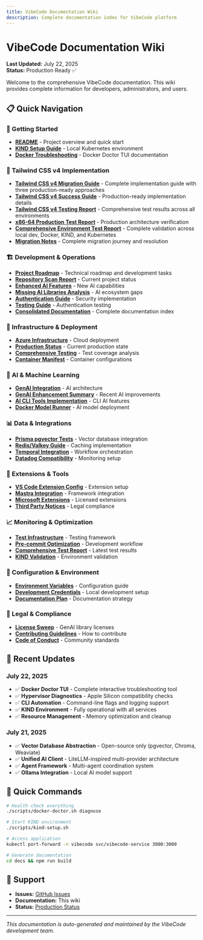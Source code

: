 ```yaml
---
title: VibeCode Documentation Wiki
description: Complete documentation index for VibeCode platform
---
```


# VibeCode Documentation Wiki

**Last Updated:** July 22, 2025  
**Status:** Production Ready ✅

Welcome to the comprehensive VibeCode documentation. This wiki provides complete information for developers, administrators, and users.

## 📋 Quick Navigation

### 🚀 Getting Started
- **[README](README.md)** - Project overview and quick start
- **[KIND Setup Guide](KIND_TROUBLESHOOTING_GUIDE.md)** - Local Kubernetes environment
- **[Docker Troubleshooting](DOCKER_TROUBLESHOOTING_SUMMARY.md)** - Docker Doctor TUI documentation

### 🎨 Tailwind CSS v4 Implementation
- **[Tailwind CSS v4 Migration Guide](./wiki)** - Complete implementation guide with three production-ready approaches
- **[Tailwind CSS v4 Success Guide](./tailwind-v4-success)** - Production-ready implementation details
- **[Tailwind CSS v4 Testing Report](./tailwind-v4-testing-report)** - Comprehensive test results across all environments
- **[x86-64 Production Test Report](./x86-production-test-report)** - Production architecture verification
- **[Comprehensive Environment Test Report](./comprehensive-environment-test-report)** - Complete validation across local dev, Docker, KIND, and Kubernetes
- **[Migration Notes](./tailwind-v4-migration-notes)** - Complete migration journey and resolution

### 🏗️ Development & Operations
- **[Project Roadmap](./project-todo)** - Technical roadmap and development tasks
- **[Repository Scan Report](REPOSITORY_SCAN_REPORT_JULY_2025.md)** - Current project status
- **[Enhanced AI Features](ENHANCED_AI_FEATURES.md)** - New AI capabilities
- **[Missing AI Libraries Analysis](MISSING_AI_LIBRARIES_ANALYSIS.md)** - AI ecosystem gaps
- **[Authentication Guide](AUTHENTICATION_SUMMARY.md)** - Security implementation
- **[Testing Guide](AUTHENTICATION_TESTING_GUIDE.md)** - Authentication testing
- **[Consolidated Documentation](./consolidated-documentation)** - Complete documentation index

### 🔧 Infrastructure & Deployment
- **[Azure Infrastructure](AZURE_INFRASTRUCTURE_SUMMARY.md)** - Cloud deployment
- **[Production Status](PRODUCTION_STATUS_REPORT.md)** - Current production state
- **[Comprehensive Testing](COMPREHENSIVE_TESTING_ASSESSMENT.md)** - Test coverage analysis
- **[Container Manifest](CONTAINER_MANIFEST.md)** - Container configurations

### 🤖 AI & Machine Learning
- **[GenAI Integration](GENAI_INTEGRATION_ARCHITECTURE.md)** - AI architecture
- **[GenAI Enhancement Summary](GENAI_ENHANCEMENT_SUMMARY.md)** - Recent AI improvements
- **[AI CLI Tools Implementation](AI_CLI_TOOLS_IMPLEMENTATION_SUMMARY.md)** - CLI AI features
- **[Docker Model Runner](DOCKER_MODEL_RUNNER_SETUP.md)** - AI model deployment

### 📊 Data & Integrations
- **[Prisma pgvector Tests](PRISMA_PGVECTOR_TEST_RESULTS.md)** - Vector database integration
- **[Redis/Valkey Guide](REDIS_VALKEY_INTEGRATION_GUIDE.md)** - Caching implementation
- **[Temporal Integration](TEMPORAL_INTEGRATION_SUMMARY.md)** - Workflow orchestration
- **[Datadog Compatibility](DATADOG_COMPATIBILITY_SUMMARY.md)** - Monitoring setup

### 🔌 Extensions & Tools
- **[VS Code Extension Config](VSCODE_EXTENSION_CONFIGURATION.md)** - Extension setup
- **[Mastra Integration](MASTRA_INTEGRATION_GUIDE.md)** - Framework integration
- **[Microsoft Extensions](MICROSOFT_VSCODE_EXTENSIONS_MIT_BSD.md)** - Licensed extensions
- **[Third Party Notices](THIRD_PARTY_NOTICES_EXTENSIONS.md)** - Legal compliance

### 📈 Monitoring & Optimization
- **[Test Infrastructure](TEST_INFRASTRUCTURE_SUMMARY.md)** - Testing framework
- **[Pre-commit Optimization](PRECOMMIT_OPTIMIZATION_SUMMARY.md)** - Development workflow
- **[Comprehensive Test Report](COMPREHENSIVE_TEST_REPORT.md)** - Latest test results
- **[KIND Validation](KIND_VALIDATION_REPORT.md)** - Environment validation

### 📝 Configuration & Environment
- **[Environment Variables](ENV_VARIABLES.md)** - Configuration guide
- **[Development Credentials](DEVELOPMENT_CREDENTIALS.md)** - Local development setup
- **[Documentation Plan](DOCS_CONSOLIDATION_PLAN.md)** - Documentation strategy

### 📜 Legal & Compliance
- **[License Sweep](LICENSE_SWEEP_GENAI_LIBRARIES.md)** - GenAI library licenses
- **[Contributing Guidelines](CONTRIBUTING.md)** - How to contribute
- **[Code of Conduct](CODE_OF_CONDUCT.md)** - Community standards

## 🔄 Recent Updates

### July 22, 2025
- ✅ **Docker Doctor TUI** - Complete interactive troubleshooting tool
- ✅ **Hypervisor Diagnostics** - Apple Silicon compatibility checks
- ✅ **CLI Automation** - Command-line flags and logging support
- ✅ **KIND Environment** - Fully operational with all services
- ✅ **Resource Management** - Memory optimization and cleanup

### July 21, 2025
- ✅ **Vector Database Abstraction** - Open-source only (pgvector, Chroma, Weaviate)
- ✅ **Unified AI Client** - LiteLLM-inspired multi-provider architecture
- ✅ **Agent Framework** - Multi-agent coordination system
- ✅ **Ollama Integration** - Local AI model support

## 🏃 Quick Commands

```bash
# Health check everything
./scripts/docker-doctor.sh diagnose

# Start KIND environment
./scripts/kind-setup.sh

# Access application
kubectl port-forward -n vibecode svc/vibecode-service 3000:3000

# Generate documentation
cd docs && npm run build
```

## 📧 Support

- **Issues:** [GitHub Issues](https://github.com/vibecode/webgui/issues)
- **Documentation:** This wiki
- **Status:** [Production Status](PRODUCTION_STATUS_REPORT.md)

---

*This documentation is auto-generated and maintained by the VibeCode development team.*